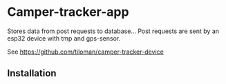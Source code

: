 # Camper-tracker-app
Stores data from post requests to database... Post requests are sent by an esp32 device with tmp and gps-sensor.

See https://github.com/tiloman/camper-tracker-device

## Installation


